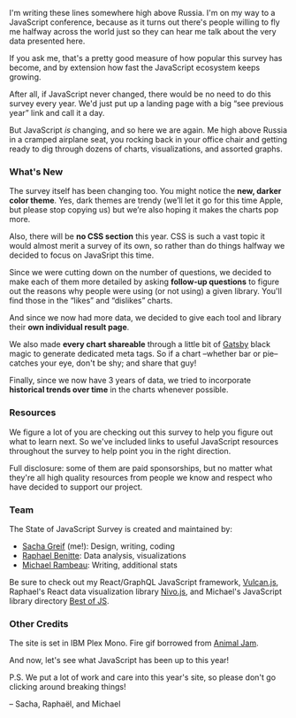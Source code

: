 I'm writing these lines somewhere high above Russia. I'm on my way to a JavaScript conference, because as it turns out there's people willing to fly me halfway across the world just so they can hear me talk about the very data presented here. 

If you ask me, that's a pretty good measure of how popular this survey has become, and by extension how fast the JavaScript ecosystem keeps growing.

After all, if JavaScript never changed, there would be no need to do this survey every year. We'd just put up a landing page with a big “see previous year” link and call it a day. 

But JavaScript *is* changing, and so here we are again. Me high above Russia in a cramped airplane seat, you rocking back in your office chair and getting ready to dig through dozens of charts, visualizations, and assorted graphs. 

### What's New

The survey itself has been changing too. You might notice the **new, darker color theme**. Yes, dark themes are trendy (we’ll let it go for this time Apple, but please stop copying us) but we’re also hoping it makes the charts pop more. 

Also, there will be **no CSS section** this year. CSS is such a vast topic it would almost merit a survey of its own, so rather than do things halfway we decided to focus on JavaSript this time. 

Since we were cutting down on the number of questions, we decided to make each of them more detailed by asking **follow-up questions** to figure out the reasons why people were using (or not using) a given library. You'll find those in the “likes” and “dislikes” charts. 

And since we now had more data, we decided to give each tool and library their **own individual result page**. 

We also made **every chart shareable** through a little bit of [Gatsby](https://gatsbyjs.org) black magic to generate dedicated meta tags. So if a chart –whether bar or pie– catches your eye, don't be shy; and share that guy!

Finally, since we now have 3 years of data, we tried to incorporate **historical trends over time** in the charts whenever possible. 

### Resources

We figure a lot of you are checking out this survey to help you figure out what to learn next. So we've included links to useful JavaScript resources throughout the survey to help point you in the right direction. 

Full disclosure: some of them are paid sponsorships, but no matter what they're all high quality resources from people we know and respect who have decided to support our project. 

### Team

The State of JavaScript Survey is created and maintained by:

- [Sacha Greif](http://sachagreif.com) (me!): Design, writing, coding
- [Raphael Benitte](http://nivo.rocks): Data analysis, visualizations
- [Michael Rambeau](http://bestofjs.org/): Writing, additional stats

Be sure to check out my React/GraphQL JavaScript framework, [Vulcan.js](http://vulcanjs.org), Raphael's React data visualization library [Nivo.js](http://nivo.rocks), and Michael's JavaScript library directory [Best of JS](http://bestofjs.org).

### Other Credits

The site is set in IBM Plex Mono. Fire gif borrowed from [Animal Jam](http://animal-jam-roleplay.wikia.com/wiki/File:Pixel-fire-gif-1.gif).

And now, let's see what JavaScript has been up to this year!

P.S. We put a lot of work and care into this year's site, so please don't go clicking around breaking things!

<span class="conclusion__byline">– Sacha, Raphaël, and Michael</span>